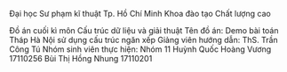 Đại học Sư phạm kĩ thuật Tp. Hồ Chí Minh
Khoa đào tạo Chất lượng cao

Đồ án cuối kì môn Cấu trúc dữ liệu và giải thuật
Tên đồ án: Demo bài toán Tháp Hà Nội sử dụng cấu trúc ngăn xếp
Giảng viên hướng dẫn: ThS. Trần Công Tú
Nhóm sinh viên thực hiện: Nhóm 11
Huỳnh Quốc Hoàng Vương      17110256
Bùi Thị Hồng Nhung          17110201
